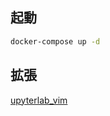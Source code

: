 
起動
---

```bash
docker-compose up -d
```

拡張
---

[upyterlab_vim](https://github.com/axelfahy/jupyterlab-vim)
